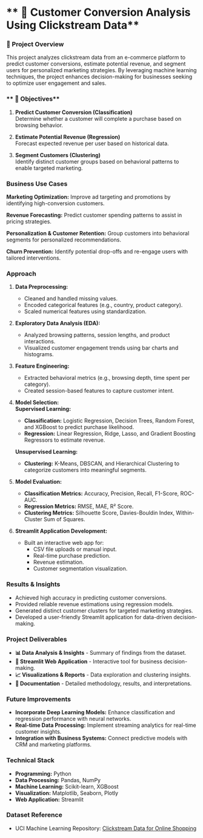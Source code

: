 # ** 🛒 Customer Conversion Analysis Using Clickstream Data**  

### **📌 Project Overview**  
This project analyzes clickstream data from an e-commerce platform to predict customer conversions, estimate potential revenue, and segment users for personalized marketing strategies. By leveraging machine learning techniques, the project enhances decision-making for businesses seeking to optimize user engagement and sales.  

### ** 🎯 Objectives**  
1.  __Predict Customer Conversion (Classification)__  
Determine whether a customer will complete a purchase based on browsing behavior.  

2.  __Estimate Potential Revenue (Regression)__  
Forecast expected revenue per user based on historical data.  

3.  __Segment Customers (Clustering)__  
Identify distinct customer groups based on behavioral patterns to enable targeted marketing.  

### **Business Use Cases**  
__Marketing Optimization:__ Improve ad targeting and promotions by identifying high-conversion customers.  

__Revenue Forecasting:__ Predict customer spending patterns to assist in pricing strategies.  

__Personalization & Customer Retention:__ Group customers into behavioral segments for personalized recommendations.  

__Churn Prevention:__ Identify potential drop-offs and re-engage users with tailored interventions.  

### **Approach**  

1.   __Data Preprocessing:__  
     - Cleaned and handled missing values.  
     - Encoded categorical features (e.g., country, product category).  
     - Scaled numerical features using standardization.  

2.   __Exploratory Data Analysis (EDA):__  
     - Analyzed browsing patterns, session lengths, and product interactions.  
     - Visualized customer engagement trends using bar charts and histograms.  

3.   __Feature Engineering:__  
     - Extracted behavioral metrics (e.g., browsing depth, time spent per category).  
     - Created session-based features to capture customer intent.  

4.   __Model Selection:__  
     __Supervised Learning:__  
     - **Classification:** Logistic Regression, Decision Trees, Random Forest, and XGBoost to predict purchase likelihood.  
     - **Regression:** Linear Regression, Ridge, Lasso, and Gradient Boosting Regressors to estimate revenue.  

     __Unsupervised Learning:__  
     - **Clustering:** K-Means, DBSCAN, and Hierarchical Clustering to categorize customers into meaningful segments.  

5.   __Model Evaluation:__  
     - **Classification Metrics:** Accuracy, Precision, Recall, F1-Score, ROC-AUC.  
     - **Regression Metrics:** RMSE, MAE, R² Score.  
     - **Clustering Metrics:** Silhouette Score, Davies-Bouldin Index, Within-Cluster Sum of Squares.  

6.   __Streamlit Application Development:__  
     - Built an interactive web app for:  
       - CSV file uploads or manual input.  
       - Real-time purchase prediction.  
       - Revenue estimation.  
       - Customer segmentation visualization.  

### **Results & Insights**  
- Achieved high accuracy in predicting customer conversions.  
- Provided reliable revenue estimations using regression models.  
- Generated distinct customer clusters for targeted marketing strategies.  
- Developed a user-friendly Streamlit application for data-driven decision-making.  

### **Project Deliverables**  
- **📊 Data Analysis & Insights** - Summary of findings from the dataset.  
- **🔦 Streamlit Web Application** - Interactive tool for business decision-making.  
- **📈 Visualizations & Reports** - Data exploration and clustering insights.  
- **📝 Documentation** - Detailed methodology, results, and interpretations.  

### **Future Improvements**  
- __Incorporate Deep Learning Models:__ Enhance classification and regression performance with neural networks.  
- __Real-time Data Processing:__ Implement streaming analytics for real-time customer insights.  
- __Integration with Business Systems:__ Connect predictive models with CRM and marketing platforms.  

### **Technical Stack**  
- **Programming:** Python  
- **Data Processing:** Pandas, NumPy  
- **Machine Learning:** Scikit-learn, XGBoost  
- **Visualization:** Matplotlib, Seaborn, Plotly  
- **Web Application:** Streamlit  

### **Dataset Reference**  
- UCI Machine Learning Repository: [Clickstream Data for Online Shopping](https://archive.ics.uci.edu/dataset/553/clickstream+data+for+online+shopping)

